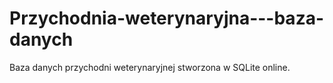 # Przychodnia-weterynaryjna---baza-danych
Baza danych przychodni weterynaryjnej stworzona w SQLite online.
